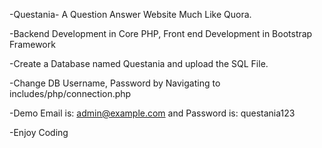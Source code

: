 -Questania- A Question Answer Website Much Like Quora.

-Backend Development in Core PHP, Front end Development in Bootstrap Framework

-Create a Database named Questania and upload the SQL File. 

-Change DB Username, Password by Navigating to includes/php/connection.php

-Demo Email is: admin@example.com and Password is: questania123

-Enjoy Coding

